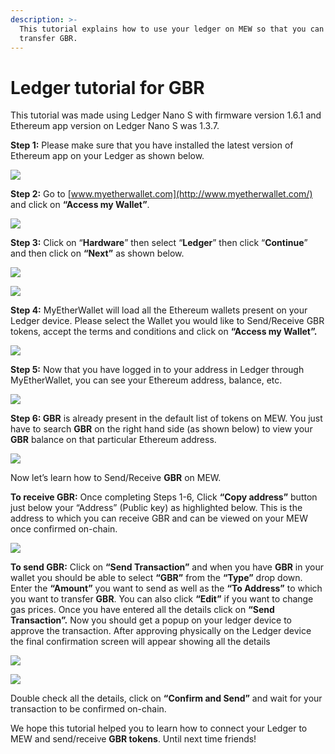 ```yaml
---
description: >-
  This tutorial explains how to use your ledger on MEW so that you can vie and
  transfer GBR.
---
```


# Ledger tutorial for GBR

This tutorial was made using Ledger Nano S with firmware version 1.6.1 and Ethereum app version on Ledger Nano S was 1.3.7.

**Step 1:** Please make sure that you have installed the latest version of Ethereum app on your Ledger as shown below.

![](../../.gitbook/assets/1%20%281%29.png)

**Step 2:** Go to [www.myetherwallet.com](http://www.myetherwallet.com/) and click on **“Access my Wallet”**.

![](../../.gitbook/assets/2%20%281%29.png)

**Step 3:** Click on “**Hardware**” then select “**Ledger**” then click “**Continue**” and then click on **“Next”** as shown below.

![](../../.gitbook/assets/3%20%282%29.png)

![](../../.gitbook/assets/4%20%284%29.png)

**Step 4:** MyEtherWallet will load all the Ethereum wallets present on your Ledger device. Please select the Wallet you would like to Send/Receive GBR tokens, accept the terms and conditions and click on **“Access my Wallet”.**

![](../../.gitbook/assets/5.png)

**Step 5:** Now that you have logged in to your address in Ledger through MyEtherWallet, you can see your Ethereum address, balance, etc.

![](../../.gitbook/assets/6%20%282%29.png)

**Step 6: GBR** is already present in the default list of tokens on MEW. You just have to search **GBR** on the right hand side \(as shown below\) to view your **GBR** balance on that particular Ethereum address.

![](../../.gitbook/assets/7%20%281%29.png)

Now let’s learn how to Send/Receive **GBR** on MEW.

**To receive GBR:** Once completing Steps 1-6, Click **“Copy address”** button just below your “Address” \(Public key\) as highlighted below. This is the address to which you can receive GBR and can be viewed on your MEW once confirmed on-chain.

![](../../.gitbook/assets/8%20%282%29.png)

**To send GBR:** Click on **“Send Transaction”** and when you have **GBR** in your wallet you should be able to select **“GBR”** from the **“Type”** drop down. Enter the **“Amount”** you want to send as well as the **“To Address”** to which you want to transfer **GBR**. You can also click **“Edit”** if you want to change gas prices. Once you have entered all the details click on **“Send Transaction”.** Now you should get a popup on your ledger device to approve the transaction. After approving physically on the Ledger device the final confirmation screen will appear showing all the details

![](../../.gitbook/assets/9.png)

![](../../.gitbook/assets/10%20%282%29.png)

Double check all the details, click on **“Confirm and Send”** and wait for your transaction to be confirmed on-chain.

We hope this tutorial helped you to learn how to connect your Ledger to MEW and send/receive **GBR tokens**. Until next time friends!

